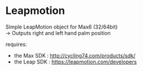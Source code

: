 Leapmotion
==========

Simple LeapMotion object for Max6 (32/64bit) <br />
 -> Outputs right and left hand palm position <br />

requires: <br />
 - the Max SDK : http://cycling74.com/products/sdk/ <br />
 - the Leap SDK : https://leapmotion.com/developers
